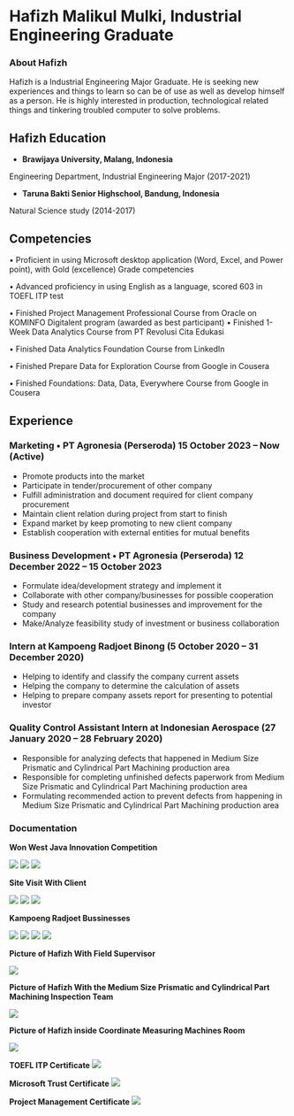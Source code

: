 # Hafizh Malikul Mulki, Industrial Engineering Graduate

### About Hafizh
Hafizh is a Industrial Engineering Major Graduate. He is seeking new experiences and things to learn so can be of use as well as develop himself as a person. He is highly interested in production, technological related things and tinkering troubled computer to solve problems.

## Hafizh Education
- **Brawijaya University, Malang, Indonesia**
<p>Engineering Department, Industrial Engineering Major (2017-2021)</p>

- **Taruna Bakti Senior Highschool, Bandung, Indonesia**
<p>Natural Science study (2014-2017)</p>

## Competencies
• Proficient in using Microsoft desktop application (Word, Excel, and Power point), with Gold (excellence) Grade competencies

• Advanced proficiency in using English as a language, scored 603 in TOEFL ITP test

• Finished Project Management Professional Course from Oracle on KOMINFO Digitalent program (awarded as best participant)
• Finished 1-Week Data Analytics Course from PT Revolusi Cita Edukasi

• Finished Data Analytics Foundation Course from LinkedIn

• Finished Prepare Data for Exploration Course from Google in Cousera

• Finished Foundations: Data, Data, Everywhere Course from Google in Cousera

## Experience
<h3> 	Marketing • PT Agronesia (Perseroda) 15 October 2023 – Now (Active)  </h3>

- Promote products into the market
- Participate in tender/procurement of other company
- Fulfill administration and document required for client company procurement
- Maintain client relation during project from start to finish
- Expand market by keep promoting to new client company
- Establish cooperation with external entities for mutual benefits

<h3> 	Business Development • PT Agronesia (Perseroda) 12 December 2022 – 15 October 2023 </h3>

- Formulate idea/development strategy and implement it
- Collaborate with other company/businesses for possible cooperation
- Study and research potential businesses and improvement for the company
- Make/Analyze feasibility study of investment or business collaboration

<h3>Intern at Kampoeng Radjoet Binong (5 October 2020 – 31 December 2020)</h3>

- Helping to identify and classify the company current assets
- Helping the company to determine the calculation of assets
- Helping to prepare company assets report for presenting to potential investor

<h3> 	Quality Control Assistant Intern at Indonesian Aerospace (27 January 2020 – 28 February 2020) </h3>

- Responsible for analyzing defects that happened in Medium Size Prismatic and Cylindrical Part Machining production area
- Responsible for completing unfinished defects paperwork from Medium Size Prismatic and Cylindrical Part Machining production area
- Formulating recommended action to prevent defects from happening in Medium Size Prismatic and Cylindrical Part Machining production area

### Documentation

**Won West Java Innovation Competition**

![](https://github.com/hafizhmulki/hafizh_portofolio/blob/main/gambar/WhatsApp%20Image%202025-06-25%20at%2015.19.41_edc5ba10.jpg)
![](https://github.com/hafizhmulki/hafizh_portofolio/blob/main/gambar/WhatsApp%20Image%202025-06-25%20at%2015.19.42_16d5dcad.jpg)
![](https://github.com/hafizhmulki/hafizh_portofolio/blob/main/gambar/WhatsApp%20Image%202025-06-25%20at%2015.19.42_593644ef.jpg)

**Site Visit With Client**

![](https://github.com/hafizhmulki/hafizh_portofolio/blob/main/gambar/WhatsApp%20Image%202025-06-25%20at%2016.04.41_fb70913b.jpg)
![](https://github.com/hafizhmulki/hafizh_portofolio/blob/main/gambar/WhatsApp%20Image%202025-06-25%20at%2016.04.45_f77fa7f1.jpg)
![](https://github.com/hafizhmulki/hafizh_portofolio/blob/main/gambar/WhatsApp%20Image%202025-06-25%20at%2016.04.51_494f11fd.jpg)

**Kampoeng Radjoet Bussinesses**

![](https://github.com/hafizhmulki/hafizh_portofolio/blob/main/gambar/WhatsApp%20Image%202025-06-25%20at%2015.55.33_b9ae5708.jpg)
![](https://github.com/hafizhmulki/hafizh_portofolio/blob/main/gambar/WhatsApp%20Image%202025-06-25%20at%2015.55.38_e34f0d56.jpg)
![](https://github.com/hafizhmulki/hafizh_portofolio/blob/main/gambar/WhatsApp%20Image%202025-06-25%20at%2015.55.43_de9b6da1.jpg)
![](https://github.com/hafizhmulki/hafizh_portofolio/blob/main/gambar/WhatsApp%20Image%202025-06-25%20at%2015.55.47_30bc05fd.jpg)

**Picture of Hafizh With Field Supervisor**

![](https://github.com/hafizhmulki/hafizh_portofolio/blob/main/gambar/WhatsApp%20Image%202020-02-27%20at%201.47.30%20PM%20(1).jpeg?raw=true)

**Picture of Hafizh With the Medium Size Prismatic and Cylindrical Part Machining Inspection Team**

![](https://github.com/hafizhmulki/hafizh_portofolio/blob/main/gambar/WhatsApp%20Image%202020-02-27%20at%207.36.58%20PM.jpeg?raw=true)

**Picture of Hafizh inside Coordinate Measuring Machines Room**

![](https://github.com/hafizhmulki/hafizh_portofolio/blob/main/gambar/WhatsApp%20Image%202020-02-27%20at%204.41.13%20PM.jpeg?raw=true)

**TOEFL ITP Certificate**
![](https://github.com/hafizhmulki/hafizh_portofolio/blob/main/gambar/WhatsApp%20Image%202025-06-25%20at%2016.05.37_d217cb9c.jpg=true)

**Microsoft Trust Certificate**
![](https://github.com/hafizhmulki/hafizh_portofolio/blob/main/gambar/WhatsApp%20Image%202025-06-25%20at%2016.06.16_3487a1dd.jpg=true)

**Project Management Certificate**
![](https://github.com/hafizhmulki/hafizh_portofolio/blob/main/gambar/WhatsApp%20Image%202025-06-25%20at%2016.06.37_4b925d76.jpg=true)
